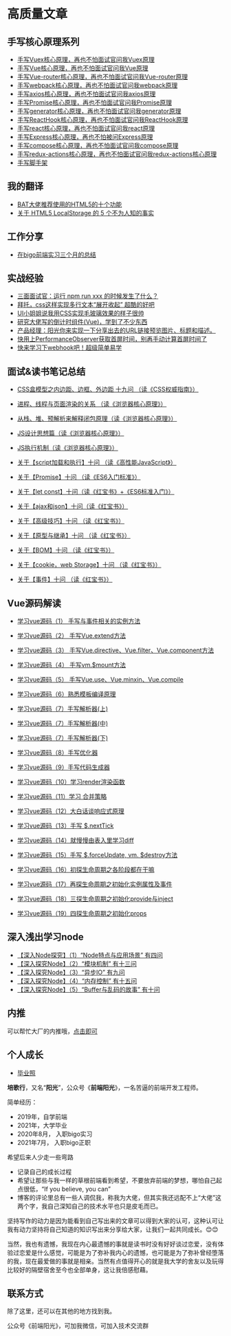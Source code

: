 # 高质量文章

## 手写核心原理系列

- [手写Vuex核心原理，再也不怕面试官问我Vuex原理](https://github.com/Sunny-lucking/interview/issues/1)
- [手写Vue核心原理，再也不怕面试官问我Vue原理](https://github.com/Sunny-lucking/interview/issues/35)
- [手写Vue-router核心原理，再也不怕面试官问我Vue-router原理](https://github.com/Sunny-lucking/interview/issues/2)
- [手写webpack核心原理，再也不怕面试官问我webpack原理](https://github.com/Sunny-lucking/interview/issues/3)
- [手写axios核心原理，再也不怕面试官问我axios原理](https://github.com/Sunny-lucking/interview/issues/4)
- [手写Promise核心原理，再也不怕面试官问我Promise原理](https://github.com/Sunny-lucking/interview/issues/5)
- [手写generator核心原理，再也不怕面试官问我generator原理](https://github.com/Sunny-lucking/interview/issues/6)
- [手写ReactHook核心原理，再也不怕面试官问我ReactHook原理](https://github.com/Sunny-lucking/interview/issues/7)
- [手写react核心原理，再也不怕面试官问我react原理](https://github.com/Sunny-lucking/interview/issues/8)
- [手写Express核心原理，再也不怕被问Express原理](https://github.com/Sunny-lucking/interview/issues/9)
- [手写compose核心原理，再也不怕面试官问我compose原理](https://github.com/Sunny-lucking/interview/issues/10)
- [手写redux-actions核心原理，再也不怕面试官问我redux-actions核心原理](https://github.com/Sunny-lucking/interview/issues/11)
- [手写脚手架](https://github.com/Sunny-lucking/pgx-cli)


## 我的翻译
- [BAT大佬推荐使用的HTML5的十个功能](https://github.com/Sunny-lucking/interview/issues/14)
- [关于 HTML5 LocalStorage 的 5 个不为人知的事实](https://github.com/Sunny-lucking/interview/issues/13)

## 工作分享
- [在bigo前端实习三个月的总结](https://github.com/Sunny-lucking/interview/issues/20)

## 实战经验
- [三面面试官：运行 npm run xxx 的时候发生了什么？](https://github.com/Sunny-lucking/blog/issues/43)
- [拜托，css这样实现多行文本“展开收起” 超酷的好吧](https://github.com/Sunny-lucking/interview/issues/18)
- [UI小姐姐说我用CSS实现毛玻璃效果的样子很帅](https://github.com/Sunny-lucking/interview/issues/17)
- [研究大佬写的倒计时组件(Vue)，学到了不少东西](https://github.com/Sunny-lucking/interview/issues/19)
- [产品经理：阳光你来实现一下分享出去的URL链接预览图片、标题和描述。](https://github.com/Sunny-lucking/interview/issues/16)
- [快用上PerformanceObserver获取首屏时间，别再手动计算首屏时间了](https://github.com/Sunny-lucking/interview/issues/15)
- [快来学习下webhook吧！超级简单易学](https://github.com/Sunny-lucking/blog/issues/41)

## 面试&读书笔记总结
- [CSS盒模型之内边距、边框、外边距 十九问 （读《CSS权威指南》）](https://github.com/Sunny-lucking/interview/issues/21)

- [进程、线程与页面渲染的关系 （读《浏览器核心原理》）](https://github.com/Sunny-lucking/interview/issues/22)
- [从栈、堆、预解析来解释闭包原理（读《浏览器核心原理》）](https://github.com/Sunny-lucking/interview/issues/23)
- [JS设计思想篇（读《浏览器核心原理》）](https://github.com/Sunny-lucking/interview/issues/24)
- [JS执行机制（读《浏览器核心原理》）](https://github.com/Sunny-lucking/interview/issues/25)

- [关于【script加载和执行】十问 （读《高性能JavaScript》）](https://github.com/Sunny-lucking/interview/issues/29)

- [关于【Promise】十问 （读《ES6入门标准》）](https://github.com/Sunny-lucking/interview/issues/32)

- [关于【let const】十问（读《红宝书》+《ES6标准入门》）](https://github.com/Sunny-lucking/interview/issues/26)
- [关于【ajax和json】十问（读《红宝书》）](https://github.com/Sunny-lucking/interview/issues/27)
- [关于【高级技巧】十问 （读《红宝书》）](https://github.com/Sunny-lucking/interview/issues/28)
- [关于【原型与继承】十问 （读《红宝书》）](https://github.com/Sunny-lucking/interview/issues/30)
- [关于【BOM】十问 （读《红宝书》）](https://github.com/Sunny-lucking/interview/issues/31)
- [关于【cookie，web Storage】十问 （读《红宝书》）](https://github.com/Sunny-lucking/interview/issues/33)
- [关于【事件】十问 （读《红宝书》）](https://github.com/Sunny-lucking/interview/issues/34)


## Vue源码解读
- [学习vue源码（1） 手写与事件相关的实例方法](https://mp.weixin.qq.com/s?__biz=MzU5NDM5MDg1Mw%3D%3D&chksm=fe00be50c9773746af0f38a81d596ba964cb773de25c8c43478ca4eda982649bd204cfee6aa0&idx=1&lang=zh_CN&mid=2247484538&scene=21&sn=636c4998e0e889f523c530b794bab224&token=1754964428#wechat_redirect)

- [学习vue源码（2） 手写Vue.extend方法](https://mp.weixin.qq.com/s?__biz=MzU5NDM5MDg1Mw%3D%3D&chksm=fe00bff7c97736e1d494422bcfba40c93042d45c5a78508adcf149f4b802e2aa418b2997bfa1&idx=3&lang=zh_CN&mid=2247484893&scene=21&sn=c075a24e91638d48ee88cad4c400c5d2&token=1754964428#wechat_redirect)

- [学习vue源码（3） 手写Vue.directive、Vue.filter、Vue.component方法](https://mp.weixin.qq.com/s?__biz=MzU5NDM5MDg1Mw%3D%3D&chksm=fe00bed3c97737c525ce63217232492abe9099ca40e8d04112a42e001d5a4d17fc7b95211852&idx=2&lang=zh_CN&mid=2247484665&scene=21&sn=5b81ddc051b162580bf66479f67e3763&token=1754964428#wechat_redirect)

- [学习vue源码（4） 手写vm.$mount方法](https://mp.weixin.qq.com/s?__biz=MzU5NDM5MDg1Mw%3D%3D&chksm=fe00bed3c97737c52caba48c1411b601c307b3ebe3132b3ec2ef59888c10755936ac194e252a&idx=1&lang=zh_CN&mid=2247484665&scene=21&sn=0766d5757e0e838ac37eab8ea3528fa4&token=1754964428#wechat_redirect)

- [学习vue源码（5） 手写Vue.use、Vue.minxin、Vue.compile](https://mp.weixin.qq.com/s?__biz=MzU5NDM5MDg1Mw%3D%3D&chksm=fe00bff7c97736e16c9a33d74e881e1c0f4dd573d356565873cf5ef3a500130c2fb93b815690&idx=1&lang=zh_CN&mid=2247484893&scene=21&sn=8b6e19b7676fc6ffe38cb1054c5e6697&token=1754964428#wechat_redirect)

- [学习vue源码（6）熟悉模板编译原理](https://mp.weixin.qq.com/s?__biz=MzU5NDM5MDg1Mw%3D%3D&chksm=fe00bff7c97736e10e4b089156c8ab7f14e32fc7b21815e8f4597200b04531d416f1a8e08718&idx=2&lang=zh_CN&mid=2247484893&scene=21&sn=f28e4095d02db14f9c452dc1010711f3&token=1754964428#wechat_redirect)

- [学习vue源码（7）手写解析器(上)](https://mp.weixin.qq.com/s?__biz=MzU5NDM5MDg1Mw%3D%3D&chksm=fe00b25ac9773b4c8a2d6d654a4fb09716a75cccc6ff6667093df6b78d36fcf9c005e332f0ee&idx=1&lang=zh_CN&mid=2247485552&scene=21&sn=2f1132e42fa76ba5ee8d714d5c8681cd&token=1754964428#wechat_redirect)

- [学习vue源码（7）手写解析器(中)](https://mp.weixin.qq.com/s?__biz=MzU5NDM5MDg1Mw%3D%3D&chksm=fe00b25ac9773b4c1d39abbf89ae605431c351b4e557c7e87a53cc68dc6349acab4b80747bd5&idx=2&lang=zh_CN&mid=2247485552&scene=21&sn=47d49ebe5f7e174821aec1e97ba01409&token=1754964428#wechat_redirect)

- [学习vue源码（7）手写解析器(下)](https://mp.weixin.qq.com/s?__biz=MzU5NDM5MDg1Mw%3D%3D&chksm=fe00b25ac9773b4c6a5701ed3fc9cf5b2b74c2b0d1f474e6425a399d02eaef77eacdd5340b4c&idx=3&lang=zh_CN&mid=2247485552&scene=21&sn=ad14f708e430a1b12ef34a7e1a3a15e5&token=1754964428#wechat_redirect)

- [学习vue源码（8）手写优化器](https://mp.weixin.qq.com/s?__biz=MzU5NDM5MDg1Mw%3D%3D&chksm=fe00b2a3c9773bb5c2e56ce5668b39660a223f9b7987b2624b0c7c6e5542ebae27abd3608534&idx=1&lang=zh_CN&mid=2247485577&scene=21&sn=c1720ac239bf71b78cc351d09ec3fbb0&token=1754964428#wechat_redirect)

- [学习vue源码（9）手写代码生成器](https://mp.weixin.qq.com/s?__biz=MzU5NDM5MDg1Mw%3D%3D&chksm=fe00b2a3c9773bb5e950d6527d41a2523bf2f4fc267712edc555df839ebfdcce880092c20edf&idx=2&lang=zh_CN&mid=2247485577&scene=21&sn=f2b4803b743484475e6280ce151ade0f&token=1754964428#wechat_redirect)

- [学习vue源码（10）学习render渲染函数](https://mp.weixin.qq.com/s?__biz=MzU5NDM5MDg1Mw%3D%3D&chksm=fe00b2c9c9773bdfadf8843b6f48c8c5a5f190d16ddabe57faa2cfe795295eb6d136fefd1355&idx=1&lang=zh_CN&mid=2247485667&scene=21&sn=2e43e6216ee822ea13662cac5cce8fcd&token=1754964428#wechat_redirect)

- [学习vue源码（11）学习 合并策略](https://mp.weixin.qq.com/s?__biz=MzU5NDM5MDg1Mw%3D%3D&chksm=fe00b32dc9773a3b51080ba3ae27480dd133bc894790fcf5538f6c72b89a3c010e5b5563e556&idx=1&lang=zh_CN&mid=2247485703&scene=21&sn=a164fd5232730a9debd402bbdcd9f6b7&token=1754964428#wechat_redirect)

- [学习vue源码（12）大白话谈响应式原理](https://mp.weixin.qq.com/s?__biz=MzU5NDM5MDg1Mw%3D%3D&chksm=fe00b353c9773a45959dba1208165f491cb65e3a91f2ea6278803365cd0964aeb414ca437fa0&idx=1&lang=zh_CN&mid=2247485817&scene=21&sn=37a53519a1f49a9c179500e9f8d9af0f&token=1754964428#wechat_redirect)

- [学习vue源码（13）手写 $.nextTick](https://mp.weixin.qq.com/s?__biz=MzU5NDM5MDg1Mw%3D%3D&chksm=fe00b3b0c9773aa6235d22bfcd644e4a35824a26e341961e0c6a0b7cc5934785b15cff448d6c&idx=1&lang=zh_CN&mid=2247485850&scene=21&sn=bad398fb94bbedffdd9f095824c88c23&token=1754964428#wechat_redirect)

- [学习vue源码（14）就慢慢由表入里学习diff](https://mp.weixin.qq.com/s?__biz=MzU5NDM5MDg1Mw%3D%3D&chksm=fe00b0e5c97739f3e8268104e764b52349f377073aee9f19b3326f9da965256a23a70661551c&idx=1&lang=zh_CN&mid=2247486159&scene=21&sn=802aaa2208142f0fff7a6ff3b70db16a&token=1754964428#wechat_redirect)

- [学习vue源码（15）手写 $.forceUpdate, vm. $destroy方法](https://mp.weixin.qq.com/s?__biz=MzU5NDM5MDg1Mw%3D%3D&chksm=fe00b0cbc97739dd1954026afc5b7013b77a28f55add789dbee765761830fca7584d7a78ce86&idx=1&lang=zh_CN&mid=2247486177&scene=21&sn=1cd72e52441a861f4baa919730cbafa9&token=1754964428#wechat_redirect)

- [学习vue源码（16）初探生命周期之各阶段都在干嘛](https://mp.weixin.qq.com/s?__biz=MzU5NDM5MDg1Mw%3D%3D&chksm=fe00b0d5c97739c39a4ead480ba2eba551bac1461378d2d895e0dd123e024cead4ee7fa62bee&idx=1&lang=zh_CN&mid=2247486207&scene=21&sn=e26cb4024fe942349cd6c81b1a578acc&token=1754964428#wechat_redirect)

- [学习vue源码（17）再探生命周期之初始化实例属性及事件](https://mp.weixin.qq.com/s?__biz=MzU5NDM5MDg1Mw%3D%3D&chksm=fe00b13ec97738280b6662b6ea2cdaaeab08e0647af1d03998797535c671dd2a4d5cafdb5e0a&idx=1&lang=zh_CN&mid=2247486228&scene=21&sn=af46fabf9c3da251bd6d631e43f24b82&token=1754964428#wechat_redirect)

- [学习vue源码（18）三探生命周期之初始化provide与inject](https://mp.weixin.qq.com/s?__biz=MzU5NDM5MDg1Mw%3D%3D&chksm=fe00b165c977387304c082689204a464cb90deec2115981071ffdfd65e8e7d66f04a4f25846b&idx=2&lang=zh_CN&mid=2247486287&scene=21&sn=ec8b03014f5fcc72024874227475c034&token=1754964428#wechat_redirect)

- [学习vue源码（19）四探生命周期之初始化props](https://mp.weixin.qq.com/s?__biz=MzU5NDM5MDg1Mw%3D%3D&chksm=fe00b1a8c97738be05c8d632fb3aea51a066b7f35e46923da2b5d1e530fa0309cd0c1afc4629&idx=2&lang=zh_CN&mid=2247486338&scene=21&sn=3c14194a82ebc8ed86455ca5e276de83&token=1754964428#wechat_redirect)

## 深入浅出学习node
- [【深入Node探究】（1）“Node特点与应用场景” 有四问](https://github.com/Sunny-lucking/blog/issues/36)
- [【深入探究Node】（2）“模块机制” 有十三问](https://github.com/Sunny-lucking/blog/issues/37)
- [【深入探究Node】（3）“异步IO” 有九问](https://github.com/Sunny-lucking/blog/issues/38)
- [【深入探究Node】（4）“内存控制” 有十五问](https://github.com/Sunny-lucking/blog/issues/39)
- [【深入探究Node】（5）“Buffer与乱码的故事” 有十问](https://github.com/Sunny-lucking/blog/issues/40)



## 内推

可以帮忙大厂的内推哦，[点击即可](https://www.yuque.com/peigehang/kb)

## 个人成长
- [毕业照](http://mp.weixin.qq.com/s?__biz=MzU5NDM5MDg1Mw==&amp;mid=2247491749&amp;idx=1&amp;sn=ce0aa09f22c8cd82c7b48c6fa7cca3dc&amp;chksm=fe035a8fc974d39972f2f8924e7b83862d86ee9197b254013ebee9afb428151543426d279506&token=1401521668&lang=zh_CN#rd)

**培歌行**，又名“**阳光**”，公众号《**前端阳光**》，一名苦逼的前端开发工程师。

简单经历：
- 2019年，自学前端
- 2021年，大学毕业
- 2020年8月， 入职bigo实习
- 2021年7月， 入职bigo正职


希望后来人少走一些弯路
- 记录自己的成长过程
- 希望让那些与我一样的草根前端看到希望，不要放弃前端的梦想，哪怕自己起点很低，“If you believe, you can”
- 博客的评论里总有一些人调侃我，称我为大佬，但其实我还远配不上“大佬”这两个字，我自己深知自己的技术水平也只是皮毛而已。

坚持写作的动力是因为能看到自己写出来的文章可以得到大家的认可，这种认可让我有动力坚持将自己知道的知识写出来分享给大家，让我们一起共同成长。😊😊

当然，我也有遗憾，我现在内心最遗憾的事就是读书时没有好好谈过恋爱，没有体验过恋爱是什么感觉，可能是为了弥补我内心的遗憾，也可能是为了弥补曾经堕落的我，现在最爱做的事就是相亲。当然有点值得开心的就是我大学的舍友以及玩得比较好的隔壁宿舍至今也全部单身，这让我倍感慰藉。

## 联系方式
除了这里，还可以在其他的地方找到我。

公众号《前端阳光》，可加我微信，可加入技术交流群
